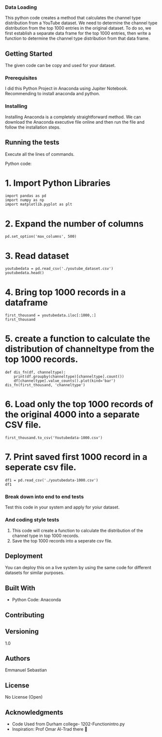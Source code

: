 ### Data Loading

This python code creates a method that calculates the channel type distribution from a YouTube dataset. We need to determine the channel type distribution from the top 1000 entries in the original dataset. To do so, we first establish a separate data frame for the top 1000 entries, then write a function to determine the channel type distribution from that data frame.

## Getting Started

The given code can be copy and used for your dataset.

### Prerequisites

I did this Python Project in Anaconda using Jupiter Notebook. Recommending to install anaconda and python. 


### Installing

Installing Anaconda is a completely straightforward method. We can download the Anaconda executive file online and then run the file and follow the installation steps. 

## Running the tests

Execute all the lines of commands.

Python code:


# 1. Import Python Libraries
```
import pandas as pd
import numpy as np
import matplotlib.pyplot as plt
```
# 2. Expand the number of columns
```
pd.set_option('max_columns', 500)
```
# 3. Read dataset
```
youtubedata = pd.read_csv('./youtube_dataset.csv')
youtubedata.head()
```
# 4. Bring top 1000 records in a dataframe
```
first_thousand = youtubedata.iloc[:1000,:]
first_thousand
```
# 5. create a function to calculate the distribution of channeltype from the top 1000 records.
```
def dis_fn(df, channeltype):
    print(df.groupby(channeltype)[channeltype].count())
    df[channeltype].value_counts().plot(kind='bar')
dis_fn(first_thousand, 'channeltype')
```
# 6. Load only the top 1000 records of the original 4000 into a separate CSV file.
```
first_thousand.to_csv('Youtubedata-1000.csv')
```
# 7. Print saved first 1000 record in a seperate csv file.
```
df1 = pd.read_csv('./youtubedata-1000.csv')
df1
```
### Break down into end to end tests

Test this code in your system and apply for yoiur dataset.

### And coding style tests

1. This code will create a function to calculate the distribution of the channel type in top 1000 records.
2. Save the top 1000 records into a seperate csv file.


## Deployment

You can deploy this on a live system by using the same code for different datasets for similar purposes.

## Built With

* Python Code: Anaconda

## Contributing

## Versioning

1.0
## Authors

Emmanuel Sebastian

## License

No License (Open)

## Acknowledgments

* Code Used from Durham college- 1202-Functionintro.py
* Inspiration: Prof Omar Al-Trad
 there 👋

<!--
**EmmanuelSebastian/EmmanuelSebastian** is a ✨ _special_ ✨ repository because its `README.md` (this file) appears on your GitHub profile.

Here are some ideas to get you started:

- 🔭 I’m currently working on ...
- 🌱 I’m currently learning ...
- 👯 I’m looking to collaborate on ...
- 🤔 I’m looking for help with ...
- 💬 Ask me about ...
- 📫 How to reach me: ...
- 😄 Pronouns: ...
- ⚡ Fun fact: ...
-->
